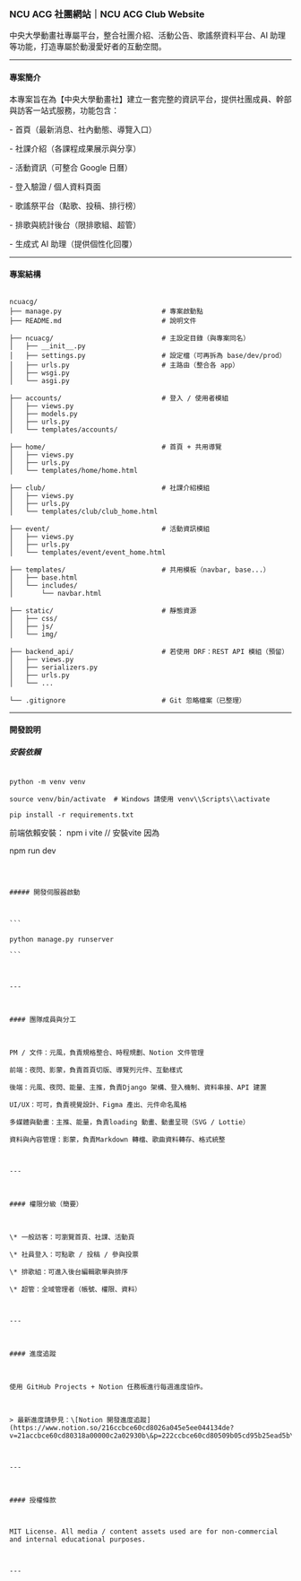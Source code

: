### NCU ACG 社團網站｜NCU ACG Club Website



中央大學動畫社專屬平台，整合社團介紹、活動公告、歌謠祭資料平台、AI 助理等功能，打造專屬於動漫愛好者的互動空間。



---



#### 專案簡介



本專案旨在為【中央大學動畫社】建立一套完整的資訊平台，提供社團成員、幹部與訪客一站式服務，功能包含：



\- 首頁（最新消息、社內動態、導覽入口）

\- 社課介紹（各課程成果展示與分享）

\- 活動資訊（可整合 Google 日曆）

\- 登入驗證 / 個人資料頁面

\- 歌謠祭平台（點歌、投稿、排行榜）

\- 排歌與統計後台（限排歌組、超管）

\- 生成式 AI 助理（提供個性化回覆）



---



#### 專案結構



```

ncuacg/
├── manage.py                         # 專案啟動點
├── README.md                         # 說明文件

├── ncuacg/                           # 主設定目錄（與專案同名）
│   ├── __init__.py
│   ├── settings.py                   # 設定檔（可再拆為 base/dev/prod）
│   ├── urls.py                       # 主路由（整合各 app）
│   ├── wsgi.py
│   └── asgi.py

├── accounts/                         # 登入 / 使用者模組
│   ├── views.py
│   ├── models.py
│   ├── urls.py
│   └── templates/accounts/

├── home/                             # 首頁 + 共用導覽
│   ├── views.py
│   ├── urls.py
│   └── templates/home/home.html

├── club/                             # 社課介紹模組
│   ├── views.py
│   ├── urls.py
│   └── templates/club/club_home.html

├── event/                            # 活動資訊模組
│   ├── views.py
│   ├── urls.py
│   └── templates/event/event_home.html

├── templates/                        # 共用模板（navbar, base...）
│   ├── base.html
│   └── includes/
│       └── navbar.html

├── static/                           # 靜態資源
│   ├── css/
│   ├── js/
│   └── img/

├── backend_api/                      # 若使用 DRF：REST API 模組（預留）
│   ├── views.py
│   ├── serializers.py
│   ├── urls.py
│   └── ...

└── .gitignore                        # Git 忽略檔案（已整理）

````



---



#### 開發說明



##### 安裝依賴



```

python -m venv venv

source venv/bin/activate  # Windows 請使用 venv\\Scripts\\activate

pip install -r requirements.txt

```
前端依賴安裝：
npm i vite // 安裝vite 因為

npm run dev

````



##### 開發伺服器啟動



```

python manage.py runserver

```



---



#### 團隊成員與分工



PM / 文件：元風，負責規格整合、時程規劃、Notion 文件管理

前端：夜閃、影蒙，負責首頁切版、導覽列元件、互動樣式

後端：元風、夜閃、能量、主推，負責Django 架構、登入機制、資料串接、API 建置

UI/UX：可可，負責視覺設計、Figma 產出、元件命名風格

多媒體與動畫：主推、能量，負責loading 動畫、動畫呈現（SVG / Lottie）

資料與內容管理：影蒙，負責Markdown 轉檔、歌曲資料轉存、格式統整



---



#### 權限分級（簡要）



\* 一般訪客：可瀏覽首頁、社課、活動頁

\* 社員登入：可點歌 / 投稿 / 參與投票

\* 排歌組：可進入後台編輯歌單與排序

\* 超管：全域管理者（帳號、權限、資料）



---



#### 進度追蹤



使用 GitHub Projects + Notion 任務板進行每週進度協作。



> 最新進度請參見：\[Notion 開發進度追蹤](https://www.notion.so/216ccbce60cd8026a045e5ee044134de?v=21accbce60cd80318a00000c2a02930b\&p=222ccbce60cd80509b05cd95b25ead5b\&pm=s)



---



#### 授權條款



MIT License. All media / content assets used are for non-commercial and internal educational purposes.



---

